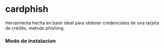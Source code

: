 # cardphish
Herramienta hecha en bash ideal para obtener credenciales de una tarjeta de crédito, metodo phishing.

### Modo de instalacion
